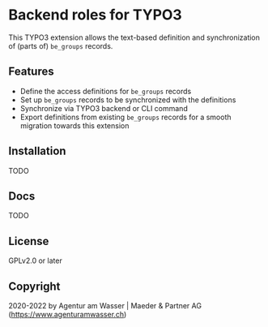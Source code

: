 # Backend roles for TYPO3

This TYPO3 extension allows the text-based definition and synchronization of (parts of) `be_groups` records.

## Features

* Define the access definitions for `be_groups` records
* Set up `be_groups` records to be synchronized with the definitions
* Synchronize via TYPO3 backend or CLI command
* Export definitions from existing `be_groups` records for a smooth migration
  towards this extension

## Installation

TODO

## Docs

TODO

## License

GPLv2.0 or later

## Copyright

2020-2022 by Agentur am Wasser | Maeder & Partner AG (https://www.agenturamwasser.ch)
